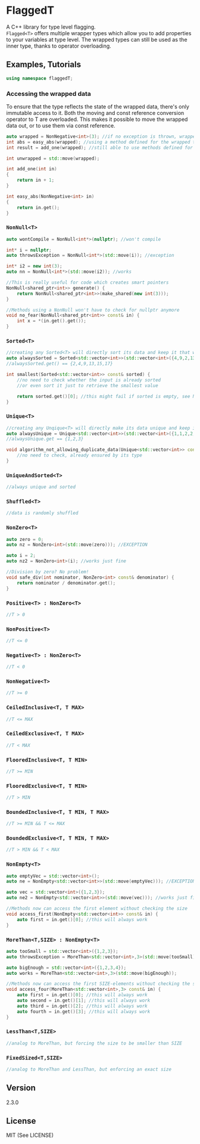 FlaggedT
==========
A C++ library for type level flagging.  
`Flagged<T>` offers multiple wrapper types which allow you to add properties to your variables at type level. The wrapped types can still be used as the inner type, thanks to operator overloading.  


Examples, Tutorials
---------------------
```cpp
using namespace flaggedT;
```


### Accessing the wrapped data

To ensure that the type reflects the state of the wrapped data, there's only immutable access to it. Both the moving and const reference conversion operator to T are overloaded.
This makes it possible to move the wrapped data out, or to use them via const reference.

```cpp
auto wrapped = NonNegative<int>(3); //if no exception is thrown, wrapped is now guarenteed >= 0
int abs = easy_abs(wrapped); //using a method defined for the wrapped type
int result = add_one(wrapped); //still able to use methods defined for the inner type

int unwrapped = std::move(wrapped);

int add_one(int in)
{
    return in + 1;
}

int easy_abs(NonNegative<int> in)
{
    return in.get();
}

```

### `NonNull<T>`

```cpp
auto wontCompile = NonNull<int*>(nullptr); //won't compile

int* i = nullptr;
auto throwsException = NonNull<int*>(std::move(i)); //exception

int* i2 = new int(3);
auto nn = NonNull<int*>(std::move(i2)); //works

//This is really useful for code which creates smart pointers
NonNull<shared_ptr<int>> generate() {
    return NonNull<shared_ptr<int>>(make_shared(new int(3)));
}

//Methods using a NonNull won't have to check for nullptr anymore
void no_fear(NonNull<shared_ptr<int>> const& in) {
    int x = *(in.get().get());
}
```

### `Sorted<T>`

```cpp
//creating any Sorted<T> will directly sort its data and keep it that way
auto alwaysSorted = Sorted<std::vector<int>>(std::vector<int>({4,9,2,13,15,17}));
//alwaysSorted.get() == {2,4,9,13,15,17}

int smallest(Sorted<std::vector<int>> const& sorted) {
    //no need to check whether the input is already sorted
    //or even sort it just to retrieve the smallest value

    return sorted.get()[0]; //this might fail if sorted is empty, see NonEmpty
}
```

### `Unique<T>`

```cpp
//creating any Unqique<T> will directly make its data unique and keep it that way
auto alwaysUnique = Unique<std::vector<int>>(std::vector<int>({1,1,2,2,3,3}));
//alwaysUnique.get == {1,2,3}

void algorithm_not_allowing_duplicate_data(Unique<std::vector<int>> const& unique) {
    //no need to check, already ensured by its type
}
```

### `UniqueAndSorted<T>`

```cpp
//always unique and sorted
```

### `Shuffled<T>`

```cpp
//data is randomly shuffled
```

### `NonZero<T>`
```cpp
auto zero = 0;
auto nz = NonZero<int>(std::move(zero))); //EXCEPTION

auto i = 2;
auto nz2 = NonZero<int>(i); //works just fine

//Division by zero? No problem!
void safe_div(int nominator, NonZero<int> const& denominator) {
    return nominator / denominator.get();
}
```

### `Positive<T> : NonZero<T>`
```cpp
//T > 0
```

### `NonPositive<T>`
```cpp
//T <= 0
```

### `Negative<T> : NonZero<T>`
```cpp
//T < 0
```

### `NonNegative<T>`
```cpp
//T >= 0
```

### `CeiledInclusive<T, T MAX>`
```cpp
//T <= MAX
```

### `CeiledExclusive<T, T MAX>`
```cpp
//T < MAX
```

### `FlooredInclusive<T, T MIN>`
```cpp
//T >= MIN
```

### `FlooredExclusive<T, T MIN>`
```cpp
//T > MIN
```

### `BoundedInclusive<T, T MIN, T MAX>`
```cpp
//T >= MIN && T <= MAX
```

### `BoundedExclusive<T, T MIN, T MAX>`
```cpp
//T > MIN && T < MAX
```

### `NonEmpty<T>`
```cpp
auto emptyVec = std::vector<int>();
auto ne = NonEmpty<std::vector<int>>(std::move(emptyVec))); //EXCEPTION

auto vec = std::vector<int>({1,2,3});
auto ne2 = NonEmpty<std::vector<int>>(std::move(vec))); //works just fine

//Methods now can access the first element without checking the size
void access_first(NonEmpty<std::vector<int>> const& in) {
    auto first = in.get()[0]; //this will always work
}
```

### `MoreThan<T,SIZE> : NonEmpty<T>`
```cpp
auto tooSmall = std::vector<int>({1,2,3});
auto throwsException = MoreThan<std::vector<int>,3>(std::move(tooSmall)); //Exception

auto bigEnough = std::vector<int>({1,2,3,4});
auto works = MoreThan<std::vector<int>,3>(std::move(bigEnough));

//Methods now can access the first SIZE-elements without checking the size
void access_four(MoreThan<std::vector<int>,3> const& in) {
    auto first = in.get()[0]; //this will always work
    auto second = in.get()[1]; //this will always work
    auto third = in.get()[2]; //this will always work
    auto fourth = in.get()[3]; //this will always work
}
```

### `LessThan<T,SIZE>`
```cpp
//analog to MoreThan, but forcing the size to be smaller than SIZE
```

### `FixedSized<T,SIZE>`
```cpp
//analog to MoreThan and LessThan, but enforcing an exact size
```

Version
-------
2.3.0

License
------
MIT (See LICENSE)
